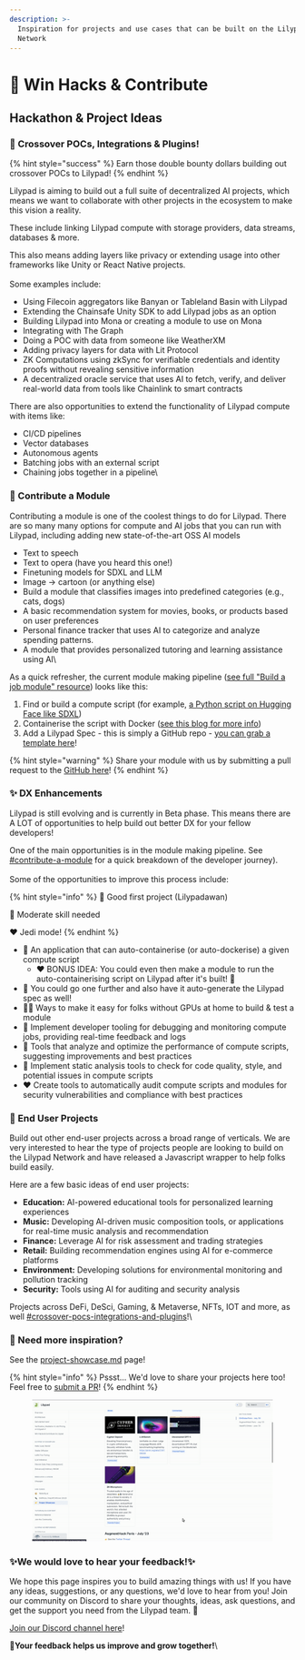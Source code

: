 ```yaml
---
description: >-
  Inspiration for projects and use cases that can be built on the Lilypad
  Network
---
```


# 🙌 Win Hacks & Contribute

## Hackathon & Project Ideas

### 🤝 Crossover POCs, Integrations & Plugins!

{% hint style="success" %}
Earn those double bounty dollars building out crossover POCs to Lilypad!
{% endhint %}

Lilypad is aiming to build out a full suite of decentralized AI projects, which means we want to collaborate with other projects in the ecosystem to make this vision a reality.

These include linking Lilypad compute with storage providers, data streams, databases & more.

This also means adding layers like privacy or extending usage into other frameworks like Unity or React Native projects.\
\
Some examples include:

* Using Filecoin aggregators like Banyan or Tableland Basin with Lilypad
* Extending the Chainsafe Unity SDK to add Lilypad jobs as an option
* Building Lilypad into Mona or creating a module to use on Mona
* Integrating with The Graph
* Doing a POC with data from someone like WeatherXM
* Adding privacy layers for data with Lit Protocol
* ZK Computations using zkSync for verifiable credentials and identity proofs without revealing sensitive information
* A decentralized oracle service that uses AI to fetch, verify, and deliver real-world data from tools like Chainlink to smart contracts

There are also opportunities to extend the functionality of Lilypad compute with items like:

* CI/CD pipelines
* Vector databases
* Autonomous agents
* Batching jobs with an external script
* Chaining jobs together in a pipeline\\

### 💅 Contribute a Module

Contributing a module is one of the coolest things to do for Lilypad. There are so many many options for compute and AI jobs that you can run with Lilypad, including adding new state-of-the-art OSS AI models

* Text to speech
* Text to opera (have you heard this one!)
* Finetuning models for SDXL and LLM
* Image -> cartoon (or anything else)
* Build a module that classifies images into predefined categories (e.g., cats, dogs)
* A basic recommendation system for movies, books, or products based on user preferences
* Personal finance tracker that uses AI to categorize and analyze spending patterns.
* A module that provides personalized tutoring and learning assistance using AI\\

As a quick refresher, the current module making pipeline ([see full "Build a job module" resource](lilypad-modules/build-a-job-module.md)) looks like this:

1. Find or build a compute script (for example, [a Python script on Hugging Face like SDXL](https://huggingface.co/docs/diffusers/en/using-diffusers/sdxl))
2. Containerise the script with Docker ([see this blog for more info](https://blog.lilypadnetwork.org/how-to-build-a-custom-job-module-on-lilypad#heading-containerising-and-configuration))
3. Add a Lilypad Spec - this is simply a GitHub repo - [you can grab a template here](https://github.com/Lilypad-Tech/lilypad-module-boilerplate)!

{% hint style="warning" %}
Share your module with us by submitting a pull request to the [GitHub here](https://github.com/Lilypad-Tech/awesome-Lilypad?tab=readme-ov-file#modules)!
{% endhint %}

### ✨ DX Enhancements

Lilypad is still evolving and is currently in Beta phase. This means there are A LOT of opportunities to help build out better DX for your fellow developers!

One of the main opportunities is in the module making pipeline. See [#contribute-a-module](win-hacks-and-contribute.md#contribute-a-module "mention") for a quick breakdown of the developer journey).\
\
Some of the opportunities to improve this process include:

{% hint style="info" %}
💚 Good first project (Lilypadawan)

💛 Moderate skill needed

❤️ Jedi mode!
{% endhint %}

* 💛 An application that can auto-containerise (or auto-dockerise) a given compute script
  * ❤️ BONUS IDEA: You could even then make a module to run the auto-containerising script on Lilypad after it's built! 🧙
* 💚 You could go one further and also have it auto-generate the Lilypad spec as well!
* 💛💛 Ways to make it easy for folks without GPUs at home to build & test a module
* 💚 Implement developer tooling for debugging and monitoring compute jobs, providing real-time feedback and logs
* 💛 Tools that analyze and optimize the performance of compute scripts, suggesting improvements and best practices
* 💚 Implement static analysis tools to check for code quality, style, and potential issues in compute scripts
* ❤️ Create tools to automatically audit compute scripts and modules for security vulnerabilities and compliance with best practices

### 👾 End User Projects

Build out other end-user projects across a broad range of verticals. We are very interested to hear the type of projects people are looking to build on the Lilypad Network and have released a Javascript wrapper to help folks build easily.

Here are a few basic ideas of end user projects:

* **Education:** AI-powered educational tools for personalized learning experiences
* **Music:** Developing AI-driven music composition tools, or applications for real-time music analysis and recommendation
* **Finance:** Leverage AI for risk assessment and trading strategies
* **Retail:** Building recommendation engines using AI for e-commerce platforms
* **Environment:** Developing solutions for environmental monitoring and pollution tracking
* **Security:** Tools using AI for auditing and security analysis

Projects across DeFi, DeSci, Gaming, & Metaverse, NFTs, IOT and more, as well [#crossover-pocs-integrations-and-plugins](win-hacks-and-contribute.md#crossover-pocs-integrations-and-plugins "mention")!\\

### 🐐 Need more inspiration?

See the [project-showcase.md](use-cases/project-showcase.md "mention") page!

{% hint style="info" %}
Pssst... We'd love to share your projects here too! Feel free to [submit a PR](https://github.com/Lilypad-Tech/lilypad-docs)!
{% endhint %}

<figure><img src=".gitbook/assets/showcase.gif" alt=""><figcaption></figcaption></figure>

### ✨We would love to hear your feedback!✨

We hope this page inspires you to build amazing things with us! If you have any ideas, suggestions, or any questions, we'd love to hear from you! Join our community on Discord to share your thoughts, ideas, ask questions, and get the support you need from the Lilypad team. 🪷

[Join our Discord channel here](https://discord.gg/tnE8SMmsxW)!

**🌱Your feedback helps us improve and grow together!**\\
